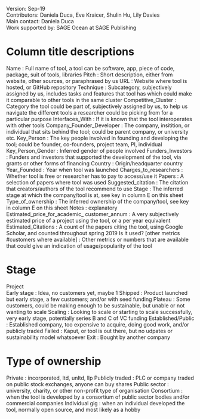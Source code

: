 Version:	Sep-19				
Contributors:	Daniela Duca, Eve Kraicer, Shulin Hu, Lily Davies				
Main contact:	Daniela Duca				
Work supported by:	SAGE Ocean at SAGE Publishing				
					
# Column title descriptions	
Name	:	Full name of tool, a tool can be software, app, piece of code, package, suit of tools, libraries
Pitch	:	Short description, either from website, other sources, or paraphrased by us
URL	:	Website where tool is hosted, or GitHub repository
Technique	:	Subcategory, subjectively assigned by us, includes tasks and features that tool has which could make it comparable to other tools in the same cluster
Competitive_Cluster	:	Category the tool could be part of, subjectively assigned by us, to help us navigate the different tools a researcher could be picking from for a particular purpose
Interfaces_With	:	If it is known that the tool interoperates with other tools
Company_Founder_Developer	:	The company, insitition, or individual that sits behind the tool; could be parent company, or university etc.
Key_Person	:	The key people involved in founding and developing the tool; could be founder, co-founders, project team, PI, individual
Key_Person_Gender	:	Inferred gender of people involved
Funders_Investors	:	Funders and investors that supported the development of the tool, via grants or other forms of financing
Country	:	Origin/headquarter country
Year_Founded	:	Year when tool was launched
Charges_to_researchers	:	Whether tool is free or researcher has to pay to access/use it
Papers	:	A selection of papers where tool was used
Suggested_citation	:	The citation that creators/authors of the tool recommend to use
Stage	:	The inferred stage at which the company/tool is at, see key in column E on this sheet
Type_of_ownership	:	The inferred ownership of the company/tool, see key in column E on this sheet
Notes	:	explanatory
Estimated_price_for_academic_ customer_annum	:	A very subjectively estimated price of a project using the tool, or a per year equivalent
Estimated_Citations	:	A count of the papers citing the tool, using Google Scholar, and counted throughout spring 2019
Is it used? [other metrics #customers where available]	:	Other metrics or numbers that are available that could give an indication of usage/popularity of the tool

# Stage		
Project		
Early stage	:	Idea, no customers yet, maybe 1
Shipped	:	Product launched but early stage, a few customers; and/or with seed funding
Plateau	:	Some customers, could be making enough to be sustainable, but unable or not wanting to scale
Scaling	:	Looking to scale or starting to scale successfully, very early stage, potentially series B and C of VC funding
Established/Public	:	Established company, too expensive to acquire, doing good work, and/or publicly traded
Failed	:	Kaput, or tool is out there, but no udpates or sustainability model whatsoever
Exit	:	Bought by another company
		
# Type of ownership		
Private	:	incorporated, ltd, unltd, llp
Publicly traded	:	PLC or company traded on public stock exchanges, anyone can buy shares
Public sector	:	university, charity, or other non-profit type of organisation
Consortium	:	when the tool is developed by a consortium of public sector bodies and/or commercial companies
Individual gig	:	when an individual developed the tool, normally open source, and most likely as a hobby
